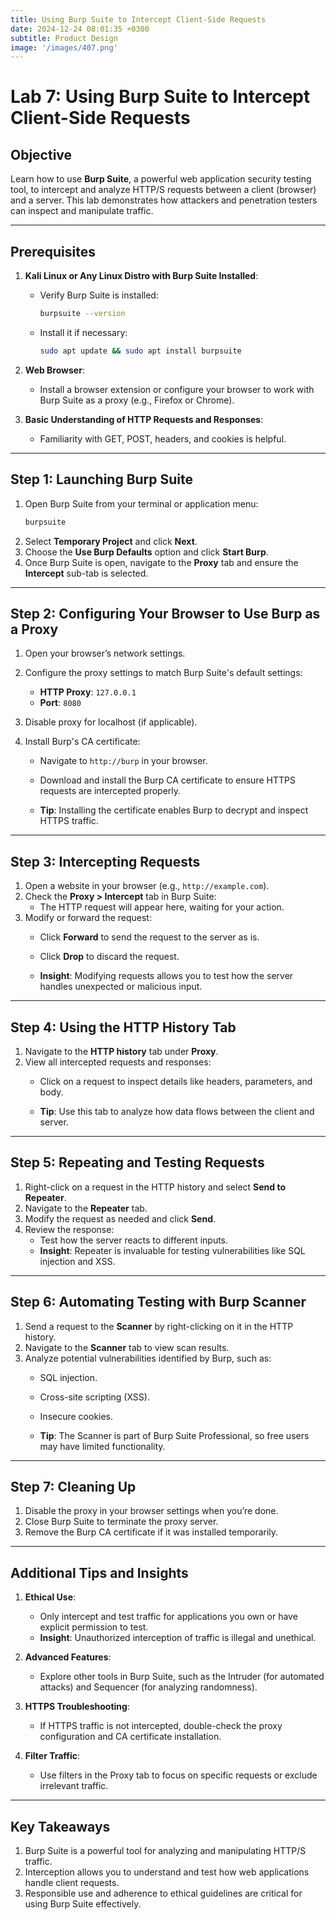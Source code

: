 ```yaml
---
title: Using Burp Suite to Intercept Client-Side Requests
date: 2024-12-24 08:01:35 +0300
subtitle: Product Design
image: '/images/407.png'
---
```

# Lab 7: Using Burp Suite to Intercept Client-Side Requests

## **Objective**
Learn how to use **Burp Suite**, a powerful web application security testing tool, to intercept and analyze HTTP/S requests between a client (browser) and a server. This lab demonstrates how attackers and penetration testers can inspect and manipulate traffic.

---

## **Prerequisites**
1. **Kali Linux or Any Linux Distro with Burp Suite Installed**:
   - Verify Burp Suite is installed:
     ```bash
     burpsuite --version
     ```
   - Install it if necessary:
     ```bash
     sudo apt update && sudo apt install burpsuite
     ```

2. **Web Browser**:
   - Install a browser extension or configure your browser to work with Burp Suite as a proxy (e.g., Firefox or Chrome).

3. **Basic Understanding of HTTP Requests and Responses**:
   - Familiarity with GET, POST, headers, and cookies is helpful.

---

## **Step 1: Launching Burp Suite**
1. Open Burp Suite from your terminal or application menu:
   ```bash
   burpsuite
   ```
2. Select **Temporary Project** and click **Next**.
3. Choose the **Use Burp Defaults** option and click **Start Burp**.
4. Once Burp Suite is open, navigate to the **Proxy** tab and ensure the **Intercept** sub-tab is selected.

---

## **Step 2: Configuring Your Browser to Use Burp as a Proxy**
1. Open your browser’s network settings.
2. Configure the proxy settings to match Burp Suite's default settings:
   - **HTTP Proxy**: `127.0.0.1`
   - **Port**: `8080`
3. Disable proxy for localhost (if applicable).

4. Install Burp's CA certificate:
   - Navigate to `http://burp` in your browser.
   - Download and install the Burp CA certificate to ensure HTTPS requests are intercepted properly.

   - **Tip**: Installing the certificate enables Burp to decrypt and inspect HTTPS traffic.

---

## **Step 3: Intercepting Requests**
1. Open a website in your browser (e.g., `http://example.com`).
2. Check the **Proxy > Intercept** tab in Burp Suite:
   - The HTTP request will appear here, waiting for your action.
3. Modify or forward the request:
   - Click **Forward** to send the request to the server as is.
   - Click **Drop** to discard the request.

   - **Insight**: Modifying requests allows you to test how the server handles unexpected or malicious input.

---

## **Step 4: Using the HTTP History Tab**
1. Navigate to the **HTTP history** tab under **Proxy**.
2. View all intercepted requests and responses:
   - Click on a request to inspect details like headers, parameters, and body.

   - **Tip**: Use this tab to analyze how data flows between the client and server.

---

## **Step 5: Repeating and Testing Requests**
1. Right-click on a request in the HTTP history and select **Send to Repeater**.
2. Navigate to the **Repeater** tab.
3. Modify the request as needed and click **Send**.
4. Review the response:
   - Test how the server reacts to different inputs.
   - **Insight**: Repeater is invaluable for testing vulnerabilities like SQL injection and XSS.

---

## **Step 6: Automating Testing with Burp Scanner**
1. Send a request to the **Scanner** by right-clicking on it in the HTTP history.
2. Navigate to the **Scanner** tab to view scan results.
3. Analyze potential vulnerabilities identified by Burp, such as:
   - SQL injection.
   - Cross-site scripting (XSS).
   - Insecure cookies.

   - **Tip**: The Scanner is part of Burp Suite Professional, so free users may have limited functionality.

---

## **Step 7: Cleaning Up**
1. Disable the proxy in your browser settings when you’re done.
2. Close Burp Suite to terminate the proxy server.
3. Remove the Burp CA certificate if it was installed temporarily.

---

## **Additional Tips and Insights**
1. **Ethical Use**:
   - Only intercept and test traffic for applications you own or have explicit permission to test.
   - **Insight**: Unauthorized interception of traffic is illegal and unethical.

2. **Advanced Features**:
   - Explore other tools in Burp Suite, such as the Intruder (for automated attacks) and Sequencer (for analyzing randomness).

3. **HTTPS Troubleshooting**:
   - If HTTPS traffic is not intercepted, double-check the proxy configuration and CA certificate installation.

4. **Filter Traffic**:
   - Use filters in the Proxy tab to focus on specific requests or exclude irrelevant traffic.

---

## **Key Takeaways**
1. Burp Suite is a powerful tool for analyzing and manipulating HTTP/S traffic.
2. Interception allows you to understand and test how web applications handle client requests.
3. Responsible use and adherence to ethical guidelines are critical for using Burp Suite effectively.
